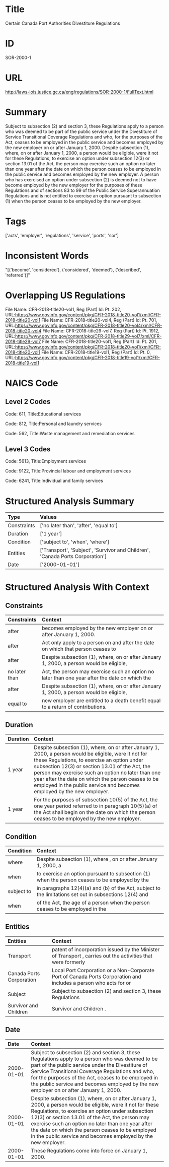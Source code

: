 # Title
Certain Canada Port Authorities Divestiture Regulations


# ID
SOR-2000-1

# URL
http://laws-lois.justice.gc.ca/eng/regulations/SOR-2000-1/FullText.html


# Summary
Subject to subsection (2) and section 3, these Regulations apply to a person who was deemed to be part of the public service under the  Divestiture of Service Transitional Coverage Regulations  and who, for the purposes of the Act, ceases to be employed in the public service and becomes employed by the new employer on or after January 1, 2000.
Despite subsection (1), where, on or after January 1, 2000, a person would be eligible, were it not for these Regulations, to exercise an option under subsection 12(3) or section 13.01 of the Act, the person may exercise such an option no later than one year after the date on which the person ceases to be employed in the public service and becomes employed by the new employer.
A person who has exercised an option under subsection (2) is deemed not to have become employed by the new employer for the purposes of these Regulations and of sections 83 to 99 of the  Public Service Superannuation Regulations  and is not entitled to exercise an option pursuant to subsection (1) when the person ceases to be employed by the new employer.


# Tags
['acts', 'employer', 'regulations', 'service', 'ports', 'sor']


# Inconsistent Words
"[('become', 'considered'), ('considered', 'deemed'), ('described', 'referred')]"


# Overlapping US Regulations
File Name: CFR-2018-title20-vol1, Reg (Part) Id: Pt. 202, URL:https://www.govinfo.gov/content/pkg/CFR-2018-title20-vol1/xml/CFR-2018-title20-vol1
File Name: CFR-2018-title20-vol4, Reg (Part) Id: Pt. 701, URL:https://www.govinfo.gov/content/pkg/CFR-2018-title20-vol4/xml/CFR-2018-title20-vol4
File Name: CFR-2018-title29-vol7, Reg (Part) Id: Pt. 1912, URL:https://www.govinfo.gov/content/pkg/CFR-2018-title29-vol7/xml/CFR-2018-title29-vol7
File Name: CFR-2018-title20-vol1, Reg (Part) Id: Pt. 201, URL:https://www.govinfo.gov/content/pkg/CFR-2018-title20-vol1/xml/CFR-2018-title20-vol1
File Name: CFR-2018-title19-vol1, Reg (Part) Id: Pt. 0, URL:https://www.govinfo.gov/content/pkg/CFR-2018-title19-vol1/xml/CFR-2018-title19-vol1



# NAICS Code
## Level 2 Codes
Code: 611, Title:Educational services

Code: 812, Title:Personal and laundry services

Code: 562, Title:Waste management and remediation services




## Level 3 Codes
Code: 5613, Title:Employment services

Code: 9122, Title:Provincial labour and employment services

Code: 6241, Title:Individual and family services







# Structured Analysis Summary
| Type        | Values                                                                        |
|:------------|:------------------------------------------------------------------------------|
| Constraints | ['no later than', 'after', 'equal to']                                        |
| Duration    | ['1 year']                                                                    |
| Condition   | ['subject to', 'when', 'where']                                               |
| Entities    | ['Transport', 'Subject', 'Survivor and Children', 'Canada Ports Corporation'] |
| Date        | ['2000-01-01']                                                                |


# Structured Analysis With Context
 


## Constraints
| Constraints   | Context                                                                                        |
|:--------------|:-----------------------------------------------------------------------------------------------|
| after         | becomes employed by the new employer on or after  January 1, 2000.                             |
| after         | Act only apply to a person on and after the date on which that person ceases to                |
| after         | Despite subsection (1), where, on or  after January 1, 2000, a person would be eligible,       |
| no later than | Act, the person may exercise such an option no later than one year after the date on which the |
| after         | Despite subsection (1), where, on or  after January 1, 2000, a person would be eligible,       |
| equal to      | new employer are entitled to a death benefit equal to  a return of contributions.              |


## Duration
| Duration   | Context                                                                                                                                                                                                                                                                                                                                                                                     |
|:-----------|:--------------------------------------------------------------------------------------------------------------------------------------------------------------------------------------------------------------------------------------------------------------------------------------------------------------------------------------------------------------------------------------------|
| 1 year     | Despite subsection (1), where, on or after January 1, 2000, a person would be eligible, were it not for these Regulations, to exercise an option under subsection 12(3) or section 13.01 of the Act, the person may exercise such an option no later than one year after the date on which the person ceases to be employed in the public service and becomes employed by the new employer. |
| 1 year     | For the purposes of subsection 10(5) of the Act, the one year period referred to in paragraph 10(5)(a) of the Act shall begin on the date on which the person ceases to be employed by the new employer.                                                                                                                                                                                    |


## Condition
| Condition   | Context                                                                                                |
|:------------|:-------------------------------------------------------------------------------------------------------|
| where       | Despite subsection (1),  where , on or after January 1, 2000, a                                        |
| when        | to exercise an option pursuant to subsection (1) when the person ceases to be employed by the          |
| subject to  | in paragraphs 12(4)(a) and (b) of the Act, subject to the limitations set out in subsections 12(4) and |
| when        | of the Act, the age of a person when the person ceases to be employed in the                           |


## Entities
| Entities                 | Context                                                                                                          |
|:-------------------------|:-----------------------------------------------------------------------------------------------------------------|
| Transport                | patent of incorporation issued by the Minister of Transport , carries out the activities that were formerly      |
| Canada Ports Corporation | Local Port Corporation or a Non-Corporate Port of Canada Ports Corporation and includes a person who acts for or |
| Subject                  | Subject to subsection (2) and section 3, these Regulations                                                       |
| Survivor and Children    | Survivor and Children .                                                                                          |


## Date
| Date       | Context                                                                                                                                                                                                                                                                                                                                                                                     |
|:-----------|:--------------------------------------------------------------------------------------------------------------------------------------------------------------------------------------------------------------------------------------------------------------------------------------------------------------------------------------------------------------------------------------------|
| 2000-01-01 | Subject to subsection (2) and section 3, these Regulations apply to a person who was deemed to be part of the public service under the  Divestiture of Service Transitional Coverage Regulations  and who, for the purposes of the Act, ceases to be employed in the public service and becomes employed by the new employer on or after January 1, 2000.                                   |
| 2000-01-01 | Despite subsection (1), where, on or after January 1, 2000, a person would be eligible, were it not for these Regulations, to exercise an option under subsection 12(3) or section 13.01 of the Act, the person may exercise such an option no later than one year after the date on which the person ceases to be employed in the public service and becomes employed by the new employer. |
| 2000-01-01 | These Regulations come into force on January 1, 2000.                                                                                                                                                                                                                                                                                                                                       |



